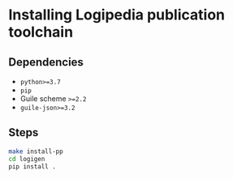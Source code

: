 # Installing Logipedia publication toolchain

## Dependencies
- `python>=3.7`
- `pip`
- Guile scheme `>=2.2`
- `guile-json>=3.2`

## Steps
```sh
make install-pp
cd logigen
pip install .
```
